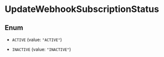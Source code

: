 

# UpdateWebhookSubscriptionStatus

## Enum


* `ACTIVE` (value: `"ACTIVE"`)

* `INACTIVE` (value: `"INACTIVE"`)



